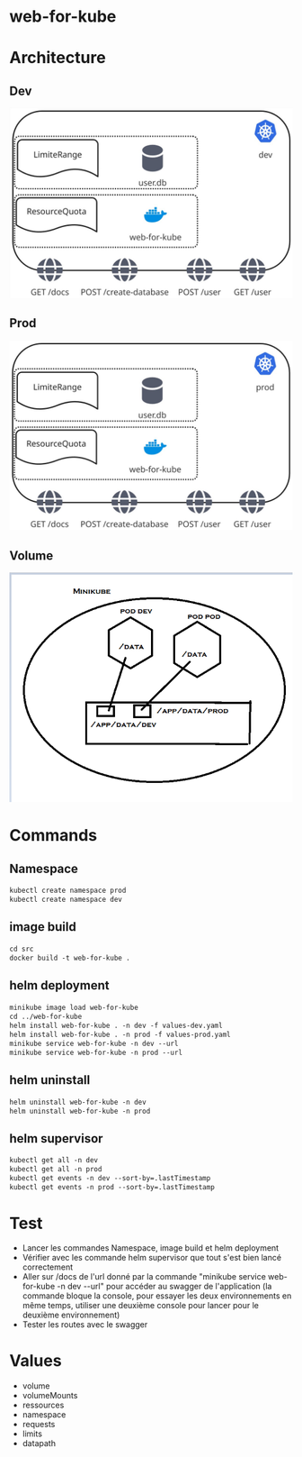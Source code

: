 # web-for-kube

# Architecture
## Dev
![Dev Architecture](assets/architecture-dev.jpg)
## Prod
![Prod Architecture](assets/architecture-prod.jpg)
## Volume
![Volume Architecture](assets/volume.png)
# Commands
## Namespace
```
kubectl create namespace prod 
kubectl create namespace dev
```
## image build
```
cd src
docker build -t web-for-kube .
```
## helm deployment
```
minikube image load web-for-kube
cd ../web-for-kube
helm install web-for-kube . -n dev -f values-dev.yaml
helm install web-for-kube . -n prod -f values-prod.yaml
minikube service web-for-kube -n dev --url
minikube service web-for-kube -n prod --url
```
## helm uninstall
```
helm uninstall web-for-kube -n dev
helm uninstall web-for-kube -n prod
```
## helm supervisor
```
kubectl get all -n dev
kubectl get all -n prod
kubectl get events -n dev --sort-by=.lastTimestamp
kubectl get events -n prod --sort-by=.lastTimestamp
```
# Test
- Lancer les commandes Namespace, image build et helm deployment
- Vérifier avec les commande helm supervisor que tout s'est bien lancé correctement
- Aller sur /docs de l'url donné par la commande "minikube service web-for-kube -n dev --url" pour accéder au swagger de l'application (la commande bloque la console, pour essayer les deux environnements en même temps, utiliser une deuxième console pour lancer pour le deuxième environnement)
- Tester les routes avec le swagger
# Values
- volume
- volumeMounts
- ressources
- namespace
- requests
- limits
- datapath